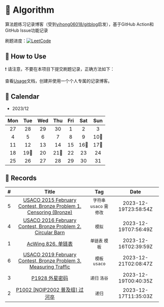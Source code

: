 # 📝 Algorithm
算法题练习记录博客（受到[yihong06018/gitblog](https://github.com/yihong0618/gitblog)启发），基于GitHub Action和GitHub Issue功能记录

刷题进度：[![LeetCode](https://img.shields.io/github/issues/doragd/algorithm?style=flat&label=%F0%9F%8C%B8%20LeetCode%20Record&labelColor=%20%236DB9EF&color=%23FF90BC&link=https%3A%2F%2Fgithub.com%2Fdoragd%2Falgorithm
)](https://github.com/doragd/algorithm)

## 🎄 How to Use

❗ 请注意，不要在本项目下提交刷题记录，正确方法如下：

查看[Usage](Usage.md)文档，创建并使用一个个人专属的记录博客。


## 🎯 Calendar









* 2023/12

|Mon|Tue|Wed|Thu|Fri|Sat|Sun|
|:-:|:-:|:-:|:-:|:-:|:-:|:-:|
|27|28|29|30|1|2|3|
|4|5|6|7|8|9|10🌟|
|11|12|13|14|15|16🌟|17🌟|
|18|19🌟|20|21🌟|22|23|24|
|25|26|27|28|29|30|31|


## 🍃 Records

|#|Title|Tag|Date|
|:-:|:-:|:-:|:-:|
|5|[USACO 2015 February Contest, Bronze Problem 1. Censoring (Bronze)](https://github.com/justonehe/Algorithm/issues/5)|`字符串` `usaco` `需修改`|2023-12-19T23:58:54Z|
|4|[USACO 2016 February Contest, Bronze Problem 2. Circular Barn](https://github.com/justonehe/Algorithm/issues/4)|`模拟`|2023-12-19T07:56:49Z|
|1|[AcWing 826. 单链表](https://github.com/justonehe/Algorithm/issues/1)|`单链表` `模板`|2023-12-16T02:39:59Z|
|6|[USACO 2019 February Contest, Bronze Problem 3. Measuring Traffic](https://github.com/justonehe/Algorithm/issues/6)|`模板` `usaco`|2023-12-21T02:08:47Z|
|3|[P1928 外星密码](https://github.com/justonehe/Algorithm/issues/3)|`递归` `洛谷`|2023-12-19T00:40:35Z|
|2|[P1002 [NOIP2002 普及组] 过河卒](https://github.com/justonehe/Algorithm/issues/2)|`递归`|2023-12-17T11:35:03Z|

